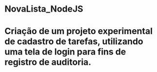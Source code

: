 ﻿# NovaLista_NodeJS
# Criação de um projeto experimental de cadastro de tarefas, utilizando uma tela de login para fins de registro de auditoria.